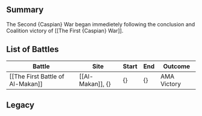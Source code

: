 ## Summary

The Second {Caspian} War began immedietely following the conclusion and Coalition victory of [[The First {Caspian} War]].

## List of Battles

| Battle | Site | Start | End | Outcome |
| ---- | ---- | ---- | ---- | ---- |
| [[The First Battle of Al-Makan]] | [[Al-Makan]], {}  | {} | {} | AMA Victory |
## Legacy

